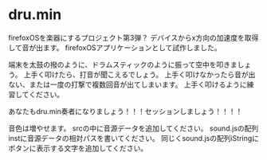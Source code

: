 dru.min
=======

firefoxOSを楽器にするプロジェクト第3弾？
デバイスからx方向の加速度を取得して音が出ます。
firefoxOSアプリケーションとして試作しました。

端末を太鼓の撥のように、ドラムスティックのように振って空中を叩きましょう。
上手く叩けたら、打音が聞こえるでしょう。
上手く叩けなかったら音が出ない、または一度の打撃で複数回音が出てしまいます。
上手く叩けるように練習してください。

あなたもdru.min奏者になりましょう！！！セッションしましょう！！！！


音色は増やせます。
srcの中に音源データを追加してください。
sound.jsの配列instに音源データの相対パスを書いてください。
同じくsound.jsの配列iStringにボタンに表示する文字を追加してください。
